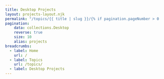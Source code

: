 ```yaml
---
title: Desktop Projects
layout: projects-layout.njk
permalink: "/topics/{{ title | slug }}/{% if pagination.pageNumber > 0 %}{{ pagination.pageNumber | plus: 1 }}{% endif %}/index.html"
pagination:
    data: collections.Desktop
    reverse: true
    size: 10
    alias: projects
breadcrumbs:
  - label: Home
    url: /
  - label: Topics
    url: /topics/
  - label: Desktop Projects
---
```

